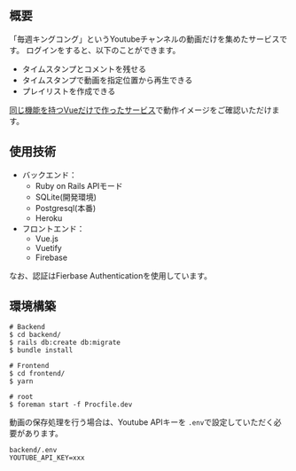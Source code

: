 ## 概要
「毎週キングコング」というYoutubeチャンネルの動画だけを集めたサービスです。
ログインをすると、以下のことができます。

- タイムスタンプとコメントを残せる
- タイムスタンプで動画を指定位置から再生できる
- プレイリストを作成できる

[同じ機能を持つVueだけで作ったサービス](https://devtube-7014c.web.app/#/)で動作イメージをご確認いただけます。

## 使用技術

- バックエンド：
  - Ruby on Rails APIモード
  - SQLite(開発環境)
  - Postgresql(本番)
  - Heroku
- フロントエンド：
  - Vue.js
  - Vuetify
  - Firebase

なお、認証はFierbase Authenticationを使用しています。

## 環境構築

```shell
# Backend
$ cd backend/
$ rails db:create db:migrate
$ bundle install
```

```shell
# Frontend
$ cd frontend/
$ yarn
```

```shell
# root
$ foreman start -f Procfile.dev
```

動画の保存処理を行う場合は、Youtube APIキーを `.env`で設定していただく必要があります。

```
backend/.env
YOUTUBE_API_KEY=xxx
```